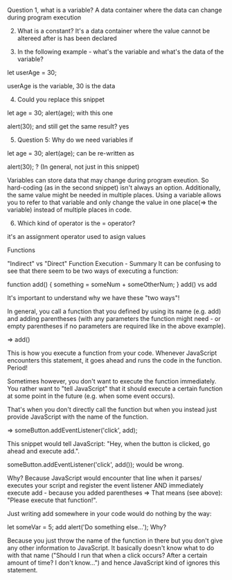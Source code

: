 Question 1,
what is a variable?
A data container where the data can change during program execution

2. What is a constant?
It's a data container where the value cannot be altereed after is has been declared

3. In the following example - what's the variable and what's the data of the variable?

let userAge = 30;

userAge is the variable, 30 is the data

4. Could you replace this snippet

let age = 30;
alert(age);
with this one

alert(30);
and still get the same result?
yes

5. Question 5:
Why do we need variables if

let age = 30;
alert(age);
can be re-written as

alert(30);
?
(In general, not just in this snippet)

Variables can store data  that may change during program exeution. So hard-coding (as in the second snippet) isn't always an option. Additionally, the same value might be needed in multiple places. Using a variable allows you to refer to that variable and only change the value in one place(=> the variable) instead of multiple places in  code.

6. Which kind of operator is the = operator?

it's an assignment operator used to asign values



Functions

"Indirect" vs "Direct" Function Execution - Summary
It can be confusing to see that there seem to be two ways of executing a function:

function add() {
  something = someNum + someOtherNum;
}
add() vs add

It's important to understand why we have these "two ways"!

In general, you call a function that you defined by using its name (e.g. add) and adding parentheses (with any parameters the function might need - or empty parentheses if no parameters are required like in the above example).

=> add()

This is how you execute a function from your code. Whenever JavaScript encounters this statement, it goes ahead and runs the code in the function. Period!

Sometimes however, you don't want to execute the function immediately. You rather want to "tell JavaScript" that it should execute a certain function at some point in the future (e.g. when some event occurs).

That's when you don't directly call the function but when you instead just provide JavaScript with the name of the function.

=> someButton.addEventListener('click', add);

This snippet would tell JavaScript: "Hey, when the button is clicked, go ahead and execute add.".

someButton.addEventListener('click', add()); would be wrong.

Why? Because JavaScript would encounter that line when it parses/ executes your script and register the event listener AND immediately execute add - because you added parentheses => That means (see above): "Please execute that function!".

Just writing add somewhere in your code would do nothing by the way:

let someVar = 5;
add
alert('Do something else...');
Why?

Because you just throw the name of the function in there but you don't give any other information to JavaScript. It basically doesn't know what to do with that name ("Should I run that when a click occurs? After a certain amount of time? I don't know...") and hence JavaScript kind of ignores this statement.




